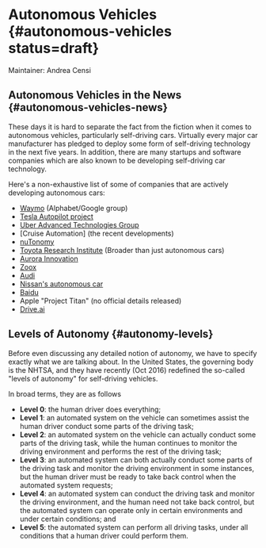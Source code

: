 # Autonomous Vehicles {#autonomous-vehicles status=draft}

Maintainer: Andrea Censi

## Autonomous Vehicles in the News {#autonomous-vehicles-news}

These days it is hard to separate the fact from the fiction when it comes to autonomous vehicles, particularly self-driving cars. Virtually every major car manufacturer has pledged to deploy some form of self-driving technology in the next five years. In addition, there are many startups and software companies which are also known to be developing self-driving car technology.

Here's a non-exhaustive list of some of companies that are actively developing autonomous cars:

* [Waymo](https://waymo.com/) (Alphabet/Google group)
* [Tesla Autopilot project](https://www.tesla.com/en_CA/autopilot?redirect=no)
* [Uber Advanced Technologies Group](https://www.uber.com/info/atg/)
* [Cruise Automation] (the recent developments)
* [nuTonomy](http://nutonomy.com/)
* [Toyota Research Institute](http://www.tri.global/) (Broader than just autonomous cars)
* [Aurora Innovation](https://aurora.tech/)
* [Zoox](http://zoox.com/)
* [Audi](https://techcrunch.com/2017/06/06/audi-is-the-first-to-test-autonomous-vehicles-in-new-york/)
* [Nissan's autonomous car](https://www.nissanusa.com/blog/autonomous-drive-car)
* [Baidu](http://usa.baidu.com/adu/)
* Apple "Project Titan" (no official details released)
* [Drive.ai](https://www.drive.ai/)

## Levels of Autonomy {#autonomy-levels}

Before even discussing any detailed notion of autonomy, we have to specify exactly what we are talking about. In the United States, the governing body is the NHTSA, and they have recently (Oct 2016) redefined the so-called "levels of autonomy" for self-driving vehicles. 

In broad terms, they are as follows


 * **Level 0**: the human driver does everything;
 * **Level 1**: an automated system on the vehicle can sometimes assist the human
driver conduct some parts of the driving task;
 * **Level 2**: an automated system on the vehicle can actually conduct some parts of the driving task, while the human continues to monitor the driving environment and performs the rest of the driving task;
 * **Level 3**: an automated system can both actually conduct some parts of the driving task and monitor the driving environment in some instances, but the human driver must be ready to take back control when the automated system requests;
 * **Level 4**: an automated system can conduct the driving task and monitor the driving environment, and the human need not take back control, but the automated system can operate only in certain environments and under certain conditions; and
 * **Level 5**: the automated system can perform all driving tasks, under all conditions that a human driver could perform them.
